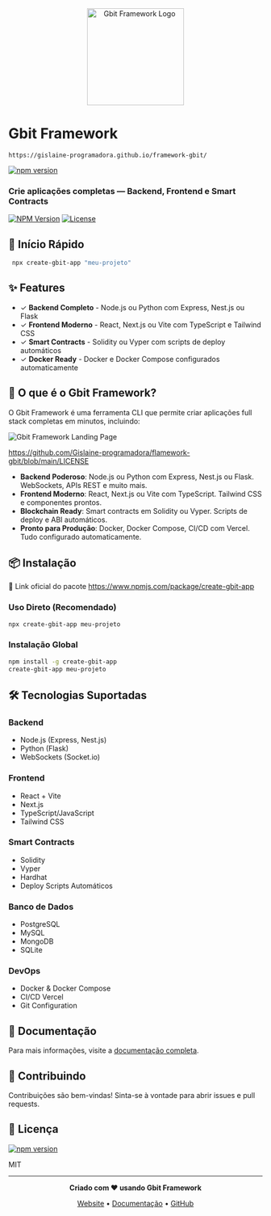
<div align="center">
  <img src="./assets/gbit-logo.png" alt="Gbit Framework Logo" width="192" height="192" />
</div>







# Gbit  Framework 
    https://gislaine-programadora.github.io/framework-gbit/

[![npm version](https://img.shields.io/npm/v/create-gbit-app.svg)](https://www.npmjs.com/package/create-gbit-app)

### Crie aplicações completas — Backend, Frontend e Smart Contracts

[![NPM Version](https://img.shields.io/npm/v/create-gbit-app.svg)](https://www.npmjs.com/package/create-gbit-app)
[![License](https://img.shields.io/npm/l/create-gbit-app.svg)](https://github.com/Gislaine-programadora/create-gbit-app/blob/main/LICENSE)

</div>

## 🚀 Início Rápido

```bash
 npx create-gbit-app "meu-projeto"
```

## ✨ Features

- ✓ **Backend Completo** - Node.js ou Python com Express, Nest.js ou Flask
- ✓ **Frontend Moderno** - React, Next.js ou Vite com TypeScript e Tailwind CSS
- ✓ **Smart Contracts** - Solidity ou Vyper com scripts de deploy automáticos
- ✓ **Docker Ready** - Docker e Docker Compose configurados automaticamente

## 🎯 O que é o Gbit Framework?

O Gbit Framework é uma ferramenta CLI que permite criar aplicações full stack completas em minutos, incluindo:

![Gbit Framework Landing Page](https://copilot.microsoft.com/th/id/BCO.ffb573bf-1723-48ba-b20d-f16c1acfc020.png)

https://github.com/Gislaine-programadora/flamework-gbit/blob/main/LICENSE

- **Backend Poderoso**: Node.js ou Python com Express, Nest.js ou Flask. WebSockets, APIs REST e muito mais.
- **Frontend Moderno**: React, Next.js ou Vite com TypeScript. Tailwind CSS e componentes prontos.
- **Blockchain Ready**: Smart contracts em Solidity ou Vyper. Scripts de deploy e ABI automáticos.
- **Pronto para Produção**: Docker, Docker Compose, CI/CD com Vercel. Tudo configurado automaticamente.

## 📦 Instalação

🔗 Link oficial do pacote   https://www.npmjs.com/package/create-gbit-app


### Uso Direto (Recomendado)

```bash
npx create-gbit-app meu-projeto
```

### Instalação Global

```bash
npm install -g create-gbit-app
create-gbit-app meu-projeto
```

## 🛠️ Tecnologias Suportadas

### Backend
- Node.js (Express, Nest.js)
- Python (Flask)
- WebSockets (Socket.io)

### Frontend
- React + Vite
- Next.js
- TypeScript/JavaScript
- Tailwind CSS

### Smart Contracts
- Solidity
- Vyper
- Hardhat
- Deploy Scripts Automáticos

### Banco de Dados
- PostgreSQL
- MySQL
- MongoDB
- SQLite

### DevOps
- Docker & Docker Compose
- CI/CD Vercel
- Git Configuration

## 📖 Documentação

Para mais informações, visite a [documentação completa](https://github.com/gislaine-programadora/create-gbit-app).

## 🤝 Contribuindo

Contribuições são bem-vindas! Sinta-se à vontade para abrir issues e pull requests.

## 📄 Licença

[![npm version](https://img.shields.io/npm/v/create-gbit-app.svg)](https://www.npmjs.com/package/create-gbit-app)

MIT

---

<div align="center">

**Criado com ❤️ usando Gbit Framework**

[Website](https://gbitframework.com) • [Documentação](https://docs.gbitframework.com) • [GitHub](https://github.com/gislaine-programadora/create-gbit-app)

</div>
